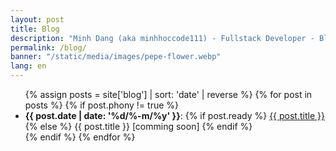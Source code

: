 ```yaml
---
layout: post
title: Blog
description: "Minh Dang (aka minhhoccode111) - Fullstack Developer - Blogs"
permalink: /blog/
banner: "/static/media/images/pepe-flower.webp"
lang: en
---
```


<ul>
{% assign posts = site['blog'] | sort: 'date' | reverse %}
{% for post in posts %}
    {% if post.phony != true %}
        <li>
        <strong>{{ post.date | date: '%d/%-m/%y' }}</strong>:
        {% if post.ready %}
            <a href="{{ post.url }}">{{ post.title }}</a>
        {% else %}
            {{ post.title }} [comming soon]
        {% endif %}
        </li>
    {% endif %}
{% endfor %}
</ul>
